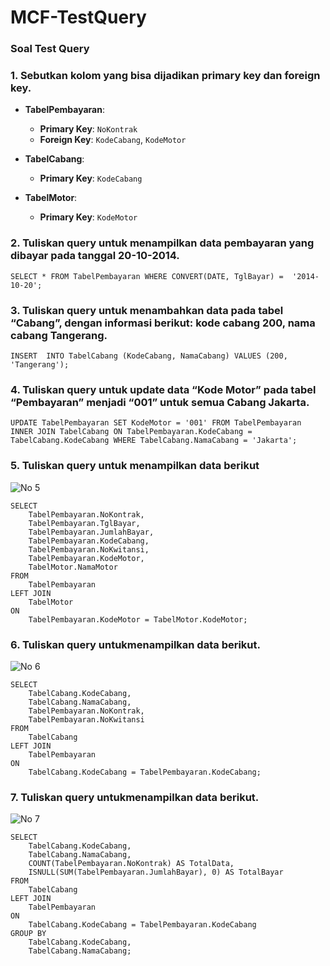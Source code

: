 # MCF-TestQuery

### Soal Test Query

### 1. Sebutkan kolom yang bisa dijadikan primary key dan foreign key.

-   **TabelPembayaran**:
    -   **Primary Key**: `NoKontrak`
    -   **Foreign Key**: `KodeCabang`, `KodeMotor`
    
-   **TabelCabang**:
    -   **Primary Key**: `KodeCabang`

-   **TabelMotor**:
    -   **Primary Key**: `KodeMotor`

### 2. Tuliskan query untuk menampilkan data pembayaran yang dibayar pada tanggal 20-10-2014.

    SELECT * FROM TabelPembayaran WHERE CONVERT(DATE, TglBayar) =  '2014-10-20';

### 3. Tuliskan query untuk menambahkan data pada tabel “Cabang”, dengan informasi berikut: kode cabang 200, nama cabang Tangerang.

    INSERT  INTO TabelCabang (KodeCabang, NamaCabang) VALUES (200, 'Tangerang');

### 4. Tuliskan query untuk update data “Kode Motor” pada tabel “Pembayaran” menjadi “001” untuk semua Cabang Jakarta.

    UPDATE TabelPembayaran SET KodeMotor = '001' FROM TabelPembayaran INNER JOIN TabelCabang ON TabelPembayaran.KodeCabang = TabelCabang.KodeCabang WHERE TabelCabang.NamaCabang = 'Jakarta';
        
### 5. Tuliskan query untuk menampilkan data berikut
![No 5](https://i.ibb.co.com/nDnHXhm/Screenshot-2024-05-30-at-20-11-54.png)

    SELECT 
        TabelPembayaran.NoKontrak, 
        TabelPembayaran.TglBayar, 
        TabelPembayaran.JumlahBayar, 
        TabelPembayaran.KodeCabang, 
        TabelPembayaran.NoKwitansi, 
        TabelPembayaran.KodeMotor, 
        TabelMotor.NamaMotor
    FROM 
        TabelPembayaran
    LEFT JOIN 
        TabelMotor
    ON 
        TabelPembayaran.KodeMotor = TabelMotor.KodeMotor;

### 6.  Tuliskan query untukmenampilkan data berikut.
![No 6](https://i.ibb.co.com/JKd89Hq/Screenshot-2024-05-30-at-20-14-18.png)

    SELECT 
        TabelCabang.KodeCabang, 
        TabelCabang.NamaCabang, 
        TabelPembayaran.NoKontrak, 
        TabelPembayaran.NoKwitansi
    FROM 
        TabelCabang
    LEFT JOIN 
        TabelPembayaran
    ON 
        TabelCabang.KodeCabang = TabelPembayaran.KodeCabang;


### 7.  Tuliskan query untukmenampilkan data berikut.
![No 7](https://i.ibb.co.com/f8y12pT/Screenshot-2024-05-30-at-20-17-27.png)

    SELECT 
        TabelCabang.KodeCabang, 
        TabelCabang.NamaCabang, 
        COUNT(TabelPembayaran.NoKontrak) AS TotalData, 
        ISNULL(SUM(TabelPembayaran.JumlahBayar), 0) AS TotalBayar
    FROM 
        TabelCabang
    LEFT JOIN 
        TabelPembayaran
    ON 
        TabelCabang.KodeCabang = TabelPembayaran.KodeCabang
    GROUP BY 
        TabelCabang.KodeCabang, 
        TabelCabang.NamaCabang;
